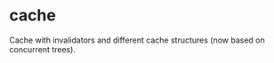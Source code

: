 cache
=====
Cache with invalidators and different cache structures (now based on concurrent trees).
